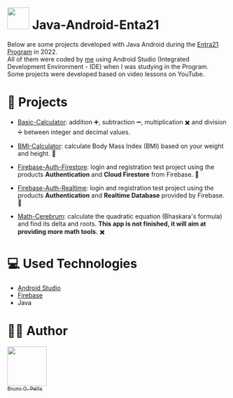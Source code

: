# <img width=50 height=50 src="https://cdn.jsdelivr.net/gh/devicons/devicon/icons/android/android-original.svg" /> **Java-Android-Enta21** 

Below are some projects developed with Java Android during the [Entra21 Program](https://www.entra21.com.br/) in 2022.<br>
All of them were coded by [me](https://github.com/bruno-g-pellis) using Android Studio (Integrated Development Environment - IDE) when I was studying in the Program.<br> Some projects were developed based on video lessons on YouTube.

##

# 🚀 **Projects**

+ [Basic-Calculator](https://github.com/bruno-g-pellis/Java-Android-Entra21/tree/main/Basic-Calculator): addition ➕, subtraction ➖, multiplication ✖️ and division ➗ between integer and decimal values.

+ [BMI-Calculator](https://github.com/bruno-g-pellis/Java-Android-Entra21/tree/main/BMI-Calculator): calculate Body Mass Index (BMI) based on your weight and height. 🍎 

+ [Firebase-Auth-Firestore](https://github.com/bruno-g-pellis/Java-Android-Entra21/tree/main/Firebase-Auth-Firestore): login and registration test project using the products **Authentication** and **Cloud Firestore** from Firebase. 🧑

+ [Firebase-Auth-Realtime](https://github.com/bruno-g-pellis/Java-Android-Entra21/tree/main/Firebase-Auth-Realtime): login and registration test project using the products **Authentication** and **Realtime Database** provided by Firebase. 👩

+ [Math-Cerebrum](https://github.com/bruno-g-pellis/Java-Android-Entra21/tree/main/Math-Cerebrum): calculate the quadratic equation (Bhaskara's formula) and find its delta and roots. **This app is not finished, it will aim at providing more math tools.** ✖️ 

##

# :computer: **Used Technologies** 

* [Android Studio](https://developer.android.com/studio)
* [Firebase](https://firebase.google.com/)
* Java

##

# 👨‍💻 **Author**

[<img src="https://user-images.githubusercontent.com/112791397/194975881-6030357b-4c92-4666-a8a5-b7feaae10d05.png" width=90><br>
<sub>Bruno G. Pellis</sub>](https://github.com/bruno-g-pellis)
